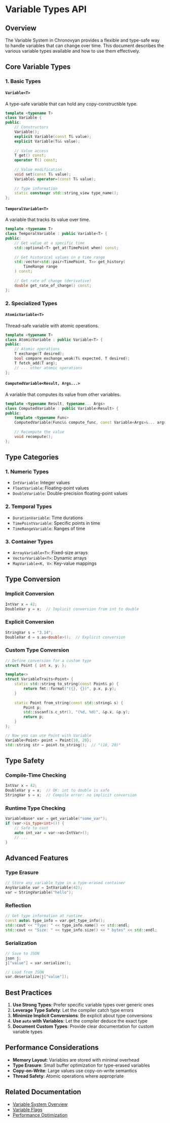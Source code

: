 # Variable Types API

## Overview
The Variable System in Chronovyan provides a flexible and type-safe way to handle variables that can change over time. This document describes the various variable types available and how to use them effectively.

## Core Variable Types

### 1. Basic Types

#### `Variable<T>`
A type-safe variable that can hold any copy-constructible type.

```cpp
template <typename T>
class Variable {
public:
    // Constructors
    Variable();
    explicit Variable(const T& value);
    explicit Variable(T&& value);
    
    // Value access
    T get() const;
    operator T() const;
    
    // Value modification
    void set(const T& value);
    Variable& operator=(const T& value);
    
    // Type information
    static constexpr std::string_view type_name();
};
```

#### `TemporalVariable<T>`
A variable that tracks its value over time.

```cpp
template <typename T>
class TemporalVariable : public Variable<T> {
public:
    // Get value at a specific time
    std::optional<T> get_at(TimePoint when) const;
    
    // Get historical values in a time range
    std::vector<std::pair<TimePoint, T>> get_history(
        TimeRange range
    ) const;
    
    // Get rate of change (derivative)
    double get_rate_of_change() const;
};
```

### 2. Specialized Types

#### `AtomicVariable<T>`
Thread-safe variable with atomic operations.

```cpp
template <typename T>
class AtomicVariable : public Variable<T> {
public:
    // Atomic operations
    T exchange(T desired);
    bool compare_exchange_weak(T& expected, T desired);
    T fetch_add(T arg);
    // ... other atomic operations
};
```

#### `ComputedVariable<Result, Args...>`
A variable that computes its value from other variables.

```cpp
template <typename Result, typename... Args>
class ComputedVariable : public Variable<Result> {
public:
    template <typename Func>
    ComputedVariable(Func&& compute_func, const Variable<Args>&... args);
    
    // Recompute the value
    void recompute();
};
```

## Type Categories

### 1. Numeric Types
- `IntVariable`: Integer values
- `FloatVariable`: Floating-point values
- `DoubleVariable`: Double-precision floating-point values

### 2. Temporal Types
- `DurationVariable`: Time durations
- `TimePointVariable`: Specific points in time
- `TimeRangeVariable`: Ranges of time

### 3. Container Types
- `ArrayVariable<T>`: Fixed-size arrays
- `VectorVariable<T>`: Dynamic arrays
- `MapVariable<K, V>`: Key-value mappings

## Type Conversion

### Implicit Conversion
```cpp
IntVar x = 42;
DoubleVar y = x;  // Implicit conversion from int to double
```

### Explicit Conversion
```cpp
StringVar s = "3.14";
DoubleVar d = s.as<double>();  // Explicit conversion
```

### Custom Type Conversion
```cpp
// Define conversion for a custom type
struct Point { int x, y; };

template<>
struct VariableTraits<Point> {
    static std::string to_string(const Point& p) {
        return fmt::format("({}, {})", p.x, p.y);
    }
    
    static Point from_string(const std::string& s) {
        Point p;
        std::sscanf(s.c_str(), "(%d, %d)", &p.x, &p.y);
        return p;
    }
};

// Now you can use Point with Variable
Variable<Point> point = Point{10, 20};
std::string str = point.to_string();  // "(10, 20)"
```

## Type Safety

### Compile-Time Checking
```cpp
IntVar x = 42;
DoubleVar y = x;  // OK: int to double is safe
StringVar s = x;  // Compile error: no implicit conversion
```

### Runtime Type Checking
```cpp
VariableBase* var = get_variable("some_var");
if (var->is_type<int>()) {
    // Safe to cast
    auto int_var = var->as<IntVar>();
    // ...
}
```

## Advanced Features

### Type Erasure
```cpp
// Store any variable type in a type-erased container
AnyVariable var = IntVariable(42);
var = StringVariable("hello");
```

### Reflection
```cpp
// Get type information at runtime
const auto& type_info = var.get_type_info();
std::cout << "Type: " << type_info.name() << std::endl;
std::cout << "Size: " << type_info.size() << " bytes" << std::endl;
```

### Serialization
```cpp
// Save to JSON
json j;
j["value"] = var.serialize();

// Load from JSON
var.deserialize(j["value"]);
```

## Best Practices

1. **Use Strong Types**: Prefer specific variable types over generic ones
2. **Leverage Type Safety**: Let the compiler catch type errors
3. **Minimize Implicit Conversions**: Be explicit about type conversions
4. **Use `auto` with Variables**: Let the compiler deduce the exact type
5. **Document Custom Types**: Provide clear documentation for custom variable types

## Performance Considerations

- **Memory Layout**: Variables are stored with minimal overhead
- **Type Erasure**: Small buffer optimization for type-erased variables
- **Copy-on-Write**: Large values use copy-on-write semantics
- **Thread Safety**: Atomic operations where appropriate

## Related Documentation

- [Variable System Overview](../variable_system/)
- [Variable Flags](./variable_flags.md)
- [Performance Optimization](../../guides/performance.md)
